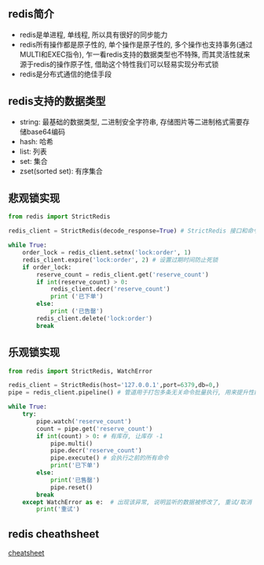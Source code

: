 <!--
.. title: redis初探
.. slug: redischu-tan
.. date: 2021-09-23 22:36:52 UTC+08:00
.. tags: 
.. category: 
.. link: 
.. description: 
.. type: text
-->

## redis简介

- redis是单进程, 单线程, 所以具有很好的同步能力
- redis所有操作都是原子性的, 单个操作是原子性的, 多个操作也支持事务(通过MULTI和EXEC指令), 乍一看redis支持的数据类型也不特殊, 而其灵活性就来源于redis的操作原子性, 借助这个特性我们可以轻易实现分布式锁
- redis是分布式通信的绝佳手段

## redis支持的数据类型

- string: 最基础的数据类型, 二进制安全字符串, 存储图片等二进制格式需要存储base64编码
- hash: 哈希
- list: 列表
- set: 集合
- zset(sorted set): 有序集合


## 悲观锁实现

```python
from redis import StrictRedis 

redis_client = StrictRedis(decode_response=True) # StrictRedis 接口和命令行接口兼容

while True:
    order_lock = redis_client.setnx('lock:order', 1)
    redis_client.expire('lock:order', 2) # 设置过期时间防止死锁
    if order_lock:
        reserve_count = redis_client.get('reserve_count')
        if int(reserve_count) > 0:
            redis_client.decr('reserve_count')
            print ('已下单')
        else:
            print ('已告罄')
        redis_client.delete('lock:order')
        break
```

## 乐观锁实现
```python
from redis import StrictRedis, WatchError

redis_client = StrictRedis(host='127.0.0.1',port=6379,db=0,)
pipe = redis_client.pipeline() # 管道用于打包多条无关命令批量执行, 用来提升性能

while True:
    try:        
        pipe.watch('reserve_count')        
        count = pipe.get('reserve_count')
        if int(count) > 0: # 有库存, 让库存 -1            
            pipe.multi()            
            pipe.decr('reserve_count')            
            pipe.execute() # 会执行之前的所有命令
            print('已下单')
        else: 
            print('已售罄')            
            pipe.reset()
        break
    except WatchError as e:  # 出现该异常, 说明监听的数据被修改了, 重试/取消
        print('重试')
```


## redis cheathsheet

[cheatsheet](https://www.runoob.com/w3cnote/python-redis-intro.html)

